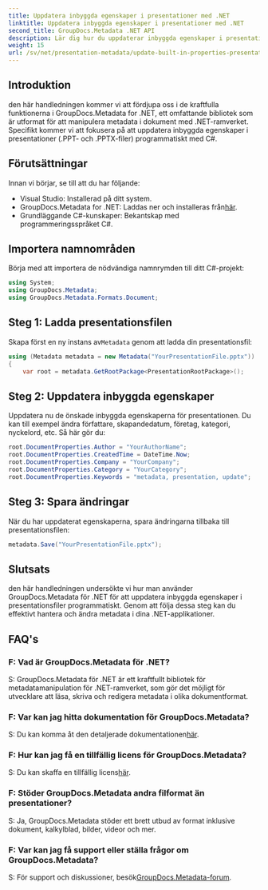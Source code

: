 ```yaml
---
title: Uppdatera inbyggda egenskaper i presentationer med .NET
linktitle: Uppdatera inbyggda egenskaper i presentationer med .NET
second_title: GroupDocs.Metadata .NET API
description: Lär dig hur du uppdaterar inbyggda egenskaper i presentationer med .NET med GroupDocs.Metadata, ett mångsidigt bibliotek för metadatamanipulation.
weight: 15
url: /sv/net/presentation-metadata/update-built-in-properties-presentations/
---
```

## Introduktion
den här handledningen kommer vi att fördjupa oss i de kraftfulla funktionerna i GroupDocs.Metadata for .NET, ett omfattande bibliotek som är utformat för att manipulera metadata i dokument med .NET-ramverket. Specifikt kommer vi att fokusera på att uppdatera inbyggda egenskaper i presentationer (.PPT- och .PPTX-filer) programmatiskt med C#.
## Förutsättningar
Innan vi börjar, se till att du har följande:
- Visual Studio: Installerad på ditt system.
-  GroupDocs.Metadata for .NET: Laddas ner och installeras från[här](https://releases.groupdocs.com/metadata/net/).
- Grundläggande C#-kunskaper: Bekantskap med programmeringsspråket C#.

## Importera namnområden
Börja med att importera de nödvändiga namnrymden till ditt C#-projekt:
```csharp
using System;
using GroupDocs.Metadata;
using GroupDocs.Metadata.Formats.Document;
```
## Steg 1: Ladda presentationsfilen
 Skapa först en ny instans av`Metadata` genom att ladda din presentationsfil:
```csharp
using (Metadata metadata = new Metadata("YourPresentationFile.pptx"))
{
    var root = metadata.GetRootPackage<PresentationRootPackage>();
```
## Steg 2: Uppdatera inbyggda egenskaper
Uppdatera nu de önskade inbyggda egenskaperna för presentationen. Du kan till exempel ändra författare, skapandedatum, företag, kategori, nyckelord, etc. Så här gör du:
```csharp
root.DocumentProperties.Author = "YourAuthorName";
root.DocumentProperties.CreatedTime = DateTime.Now;
root.DocumentProperties.Company = "YourCompany";
root.DocumentProperties.Category = "YourCategory";
root.DocumentProperties.Keywords = "metadata, presentation, update";
```
## Steg 3: Spara ändringar
När du har uppdaterat egenskaperna, spara ändringarna tillbaka till presentationsfilen:
```csharp
metadata.Save("YourPresentationFile.pptx");
```

## Slutsats
den här handledningen undersökte vi hur man använder GroupDocs.Metadata för .NET för att uppdatera inbyggda egenskaper i presentationsfiler programmatiskt. Genom att följa dessa steg kan du effektivt hantera och ändra metadata i dina .NET-applikationer.

## FAQ's
### F: Vad är GroupDocs.Metadata för .NET?
S: GroupDocs.Metadata för .NET är ett kraftfullt bibliotek för metadatamanipulation för .NET-ramverket, som gör det möjligt för utvecklare att läsa, skriva och redigera metadata i olika dokumentformat.
### F: Var kan jag hitta dokumentation för GroupDocs.Metadata?
 S: Du kan komma åt den detaljerade dokumentationen[här](https://tutorials.groupdocs.com/metadata/net/).
### F: Hur kan jag få en tillfällig licens för GroupDocs.Metadata?
 S: Du kan skaffa en tillfällig licens[här](https://purchase.groupdocs.com/temporary-license/).
### F: Stöder GroupDocs.Metadata andra filformat än presentationer?
S: Ja, GroupDocs.Metadata stöder ett brett utbud av format inklusive dokument, kalkylblad, bilder, videor och mer.
### F: Var kan jag få support eller ställa frågor om GroupDocs.Metadata?
 S: För support och diskussioner, besök[GroupDocs.Metadata-forum](https://forum.groupdocs.com/c/metadata/14).